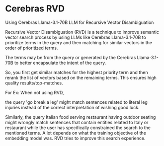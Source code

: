 # Cerebras RVD
Using Cerebras Llama-3.1-70B LLM for Recursive Vector Disambiguation

Recursive Vector Disambiguation (RVD) is a technique to improve semantic vector search process by using LLMs like Cerebras Llama-3.1-70B to prioritize terms in the query and then matching for similar vectors in the order of prioritized terms.

The terms may be from the query or generated by the Cerebras Llama-3.1-70B to better encapsulate the intent of the query.

So, you first get similar matches for the highest priority term and then rerank the list of vectors based on the remaining terms. This ensures high quality results/top-matches.

For Ex: When not using RVD,

the query 'go break a leg' might match sentences related to literal leg injuries instead of the correct interpretation of wishing good luck.

Similarly, the query Italian food serving restaurant having outdoor seating might wrongly match sentences that contain entities related to Italy or restaurant while the user has specifically constrained the search to the mentioned terms. A lot depends on what the training objective of the embedding model was. RVD tries to improve this search experience.
